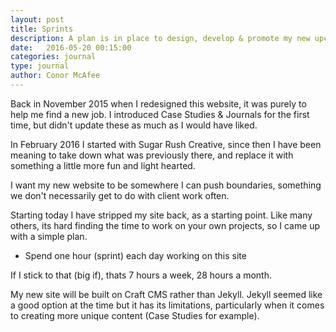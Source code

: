 ```yaml
---
layout: post
title: Sprints
description: A plan is in place to design, develop & promote my new upcoming website.
date:   2016-05-20 00:15:00
categories: journal
type: journal
author: Conor McAfee
---
```

Back in November 2015 when I redesigned this website, it was purely to help me find a new job.  I introduced Case Studies & Journals for the first time, but didn't update these as much as I would have liked.

In February 2016 I started with Sugar Rush Creative, since then I have been meaning to take down what was previously there, and replace it with something a little more fun and light hearted.

I want my new website to be somewhere I can push boundaries, something we don't necessarily get to do with client work often.

Starting today I have stripped my site back, as a starting point.  Like many others, its hard finding the time to work on your own projects, so I came up with a simple plan.

- Spend one hour (sprint) each day working on this site

If I stick to that (big if), thats 7 hours a week, 28 hours a month.

My new site will be built on Craft CMS rather than Jekyll.  Jekyll seemed like a good option at the time but it has its limitations, particularly when it comes to creating more unique content (Case Studies for example).
